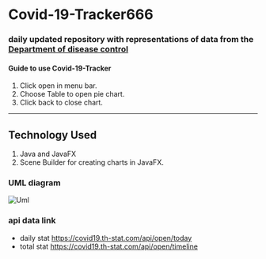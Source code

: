 # Covid-19-Tracker666

### daily updated repository with representations of data from the [Department of disease control](https://covid19.th-stat.com)

#### Guide to use Covid-19-Tracker
1. Click open in menu bar.
2. Choose Table to open pie chart.
3. Click back to close chart.


------
## Technology Used
1. Java and JavaFX 
2. Scene Builder for creating charts in JavaFX.

### UML diagram
![Uml](https://imgur.com/vXd81aJ)



### api data link
- daily stat https://covid19.th-stat.com/api/open/today 
- total stat https://covid19.th-stat.com/api/open/timeline
  
 
